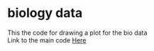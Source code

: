 # biology data<br>
This the code for drawing a plot for the bio data<br>
Link to the main code [Here](https://github.com/eliliao0515/biology_data/blob/main/bio.ipynb)
